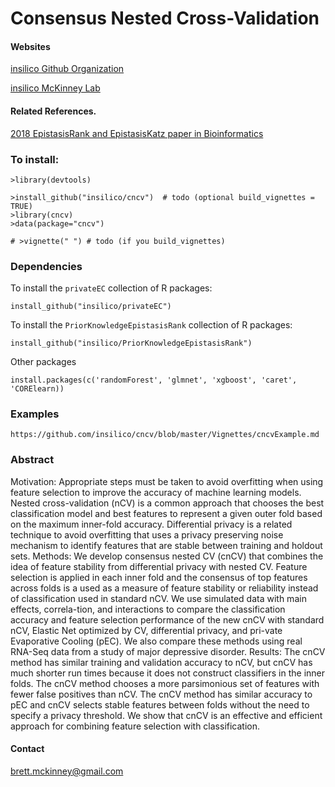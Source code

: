 
# Consensus Nested Cross-Validation

#### Websites

[insilico Github Organization](https://github.com/insilico)

[insilico McKinney Lab](http://insilico.utulsa.edu/)

#### Related References. 

[2018 EpistasisRank and EpistasisKatz paper in Bioinformatics](https://doi.org/10.1093/bioinformatics/bty965)

### To install:

    >library(devtools)
    
    >install_github("insilico/cncv")  # todo (optional build_vignettes = TRUE)
    >library(cncv)
    >data(package="cncv")
    
    # >vignette(" ") # todo (if you build_vignettes)
    
### Dependencies
To install the `privateEC` collection of R packages:

```
install_github("insilico/privateEC")
```
To install the `PriorKnowledgeEpistasisRank` collection of R packages:

```
install_github("insilico/PriorKnowledgeEpistasisRank")
```

Other packages
```
install.packages(c('randomForest', 'glmnet', 'xgboost', 'caret', 'CORElearn))

```

### Examples
```
https://github.com/insilico/cncv/blob/master/Vignettes/cncvExample.md
```


### Abstract

Motivation: Appropriate steps must be taken to avoid overfitting when using feature selection to improve the accuracy of machine learning models. Nested cross-validation (nCV) is a common approach that chooses the best classification model and best features to represent a given outer fold based on the maximum inner-fold accuracy. Differential privacy is a related technique to avoid overfitting that uses a privacy preserving noise mechanism to identify features that are stable between training and holdout sets. 
Methods: We develop consensus nested CV (cnCV) that combines the idea of feature stability from differential privacy with nested CV. Feature selection is applied in each inner fold and the consensus of top features across folds is a used as a measure of feature stability or reliability instead of classification used in standard nCV. We use simulated data with main effects, correla-tion, and interactions to compare the classification accuracy and feature selection performance of the new cnCV with standard nCV, Elastic Net optimized by CV, differential privacy, and pri-vate Evaporative Cooling (pEC). We also compare these methods using real RNA-Seq data from a study of major depressive disorder.
Results: The cnCV method has similar training and validation accuracy to nCV, but cnCV has much shorter run times because it does not construct classifiers in the inner folds. The cnCV method chooses a more parsimonious set of features with fewer false positives than nCV. The cnCV method has similar accuracy to pEC and cnCV selects stable features between folds without the need to specify a privacy threshold. We show that cnCV is an effective and efficient approach for combining feature selection with classification. 


#### Contact
[brett.mckinney@gmail.com](brett.mckinney@gmail.com)
